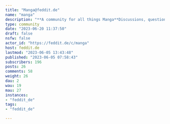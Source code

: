 ```yaml
---
title: "Manga@feddit.de" 
name: "manga"
description: "**A community for all things Manga**Discussions, questions, recommendations, critiques etc. Let's talk about it!No matter if you're an occasional reader, hardcore fan of a single story, write and draw your own stuff, or are just interested in learning what it's all about: Come on in and let's have a good time!"
type: community
date: "2023-06-20 11:37:50"
draft: false
nsfw: false
actor_id: "https://feddit.de/c/manga"
host: feddit.de
lastmod: "2023-06-05 13:43:48"
published: "2023-06-05 07:58:43"
subscribers: 196
posts: 26
comments: 58
weight: 26
dau: 2
wau: 19
mau: 27
instances:
- "feddit_de"
tags: 
- "feddit_de"

---
```

